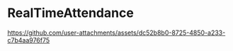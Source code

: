 # RealTimeAttendance

https://github.com/user-attachments/assets/dc52b8b0-8725-4850-a233-c7b4aa976f75

